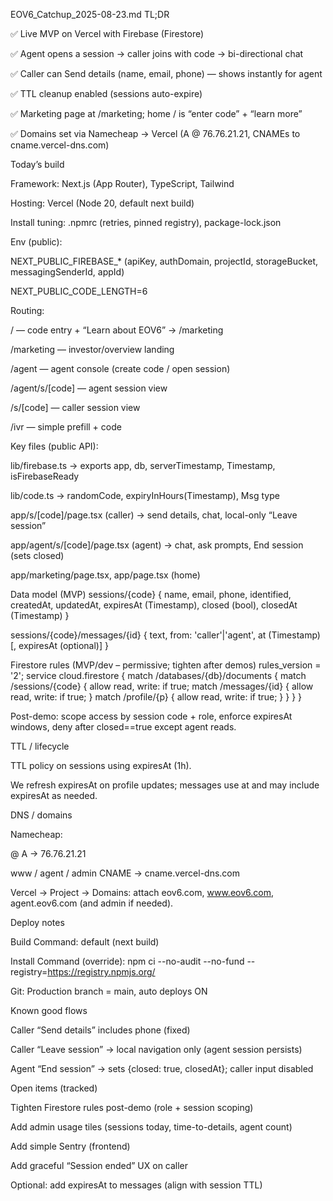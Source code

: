EOV6_Catchup_2025-08-23.md
TL;DR

✅ Live MVP on Vercel with Firebase (Firestore)

✅ Agent opens a session → caller joins with code → bi-directional chat

✅ Caller can Send details (name, email, phone) — shows instantly for agent

✅ TTL cleanup enabled (sessions auto-expire)

✅ Marketing page at /marketing; home / is “enter code” + “learn more”

✅ Domains set via Namecheap → Vercel (A @ 76.76.21.21, CNAMEs to cname.vercel-dns.com)

Today’s build

Framework: Next.js (App Router), TypeScript, Tailwind

Hosting: Vercel (Node 20, default next build)

Install tuning: .npmrc (retries, pinned registry), package-lock.json

Env (public):

NEXT_PUBLIC_FIREBASE_* (apiKey, authDomain, projectId, storageBucket, messagingSenderId, appId)

NEXT_PUBLIC_CODE_LENGTH=6

Routing:

/ — code entry + “Learn about EOV6” → /marketing

/marketing — investor/overview landing

/agent — agent console (create code / open session)

/agent/s/[code] — agent session view

/s/[code] — caller session view

/ivr — simple prefill + code

Key files (public API):

lib/firebase.ts → exports app, db, serverTimestamp, Timestamp, isFirebaseReady

lib/code.ts → randomCode, expiryInHours(Timestamp), Msg type

app/s/[code]/page.tsx (caller) → send details, chat, local-only “Leave session”

app/agent/s/[code]/page.tsx (agent) → chat, ask prompts, End session (sets closed)

app/marketing/page.tsx, app/page.tsx (home)

Data model (MVP)
sessions/{code} {
  name, email, phone, identified, createdAt, updatedAt,
  expiresAt (Timestamp), closed (bool), closedAt (Timestamp)
}

sessions/{code}/messages/{id} {
  text, from: 'caller'|'agent', at (Timestamp) [, expiresAt (optional)]
}

Firestore rules (MVP/dev – permissive; tighten after demos)
rules_version = '2';
service cloud.firestore {
  match /databases/{db}/documents {
    match /sessions/{code} {
      allow read, write: if true;
      match /messages/{id} { allow read, write: if true; }
      match /profile/{p}  { allow read, write: if true; }
    }
  }
}


Post-demo: scope access by session code + role, enforce expiresAt windows, deny after closed==true except agent reads.

TTL / lifecycle

TTL policy on sessions using expiresAt (1h).

We refresh expiresAt on profile updates; messages use at and may include expiresAt as needed.

DNS / domains

Namecheap:

@ A → 76.76.21.21

www / agent / admin CNAME → cname.vercel-dns.com

Vercel → Project → Domains: attach eov6.com, www.eov6.com, agent.eov6.com (and admin if needed).

Deploy notes

Build Command: default (next build)

Install Command (override): npm ci --no-audit --no-fund --registry=https://registry.npmjs.org/

Git: Production branch = main, auto deploys ON

Known good flows

Caller “Send details” includes phone (fixed)

Caller “Leave session” → local navigation only (agent session persists)

Agent “End session” → sets {closed: true, closedAt}; caller input disabled

Open items (tracked)

 Tighten Firestore rules post-demo (role + session scoping)

 Add admin usage tiles (sessions today, time-to-details, agent count)

 Add simple Sentry (frontend)

 Add graceful “Session ended” UX on caller

 Optional: add expiresAt to messages (align with session TTL)